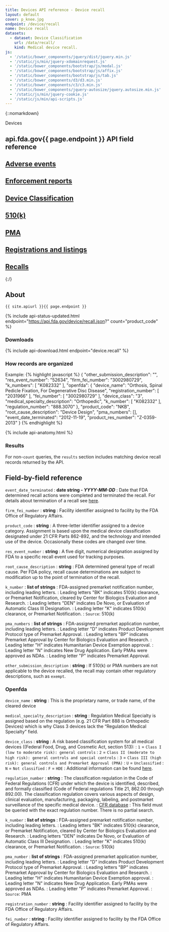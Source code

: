 ```yaml
---
title: Devices API reference - Device recall
layout: default
cover: p_knee.jpg
endpoint: /device/recall
name: Device recall
datasets:
  - dataset: Device Classification
    url: /data/recall/
    kind: Medical device recall.
js:
  - '/static/bower_components/jquery/dist/jquery.min.js'
  - '/static/js/min/jquery-xdomainrequest.js'
  - '/static/bower_components/bootstrap/js/modal.js'
  - '/static/bower_components/bootstrap/js/affix.js'
  - '/static/bower_components/bootstrap/js/tab.js'
  - '/static/bower_components/d3/d3.min.js'
  - '/static/bower_components/c3/c3.min.js'
  - '/static/bower_components/jquery-autosize/jquery.autosize.min.js'
  - '/static/js/min/jquery-cookie.js'
  - '/static/js/min/api-scripts.js'
---
```

{::nomarkdown}
<section class="content-heading api {% if page.cover %}cover{% endif %}" style="background-image:url('{{ site.baseurl }}/assets/img/{{ page.cover }}');">
  <div class="content-heading-text">
    <div class="content-heading-title">
      Devices
    </div>
    <h1><span class="faded">api.fda.gov</span>{{ page.endpoint }} <span class="faded">API field reference</span></h1>
  </div>
</section>

<div class="row tabs">
  <div class="col-sm-6 tab"><h2><a href="{{ site.baseurl }}/device/event/">Adverse events</a></h2></div>
  <div class="col-sm-6 tab"><h2><a href="{{ site.baseurl }}/device/enforcement/">Enforcement reports</a></h2></div>
  <div class="col-sm-6 tab"><h2><a href="{{ site.baseurl }}/device/classification/">Device Classification</a></h2></div>
  <div class="col-sm-6 tab"><h2><a href="{{ site.baseurl }}/device/510k/">510(k)</a></h2></div>
  <div class="col-sm-6 tab"><h2><a href="{{ site.baseurl }}/device/pma/">PMA</a></h2></div>
  <div class="col-sm-6 tab"><h2><a href="{{ site.baseurl }}/device/registrationlisting/">Registrations and listings</a></h2></div>
  <div class="col-sm-6 tab selected"><h2><a href="{{ site.baseurl }}/device/recall/">Recalls</a></h2></div>
</div>
{:/}

<section class="reference">

## About

    {{ site.apiurl }}{{ page.endpoint }}

{% include api-status-updated.html endpoint="https://api.fda.gov/device/recall.json?" count="product_code" %}

### Downloads

{% include api-download.html endpoint="device.recall" %}

<!-- TODO(hansnelsen): Add back disclaimer once copy is finalized -->
<!-- TODO(hansnelsen): Add dataset page once it is ready -->

### How records are organized
Example:
{% highlight javascript %}
{
  "other_submission_description": "",
  "res_event_number": "52634",
  "firm_fei_number": "3002980729",
  "k_numbers": [
    "K082332"
  ],
  "openfda": {
    "device_name": "Orthosis, Spinal Pedicle Fixation, For Degenerative Disc Disease",
    "registration_number": [
      "2031966"
    ],
    "fei_number": [
      "3002980729"
    ],
    "device_class": "3",
    "medical_specialty_description": "Orthopedic",
    "k_number": [
      "K082332"
    ],
    "regulation_number": "888.3070"
  },
  "product_code": "NKB",
  "root_cause_description": "Device Design",
  "pma_numbers": [],
  "event_date_terminated": "2012-11-19",
  "product_res_number": "Z-0359-2013"
}
{% endhighlight %}

{% include api-anatomy.html %}

### Results

For non-`count` queries, the `results` section includes matching device recall records returned by the API.

## Field-by-field reference
`event_date_terminated`
: **date string - *YYYY-MM-DD***
: Date that FDA determined recall actions were completed and terminated the recall. For details about termination of a recall see [here](http://www.accessdata.fda.gov/scripts/cdrh/cfdocs/cfcfr/cfrsearch.cfm?fr=7.55).

`firm_fei_number`
: **string**
: Facility identifier assigned to facility by the FDA Office of Regulatory Affairs.

`product_code`
: **string**
: A three-letter identifier assigned to a device category. Assignment is based upon the medical device classification designated under 21 CFR Parts 862-892, and the technology and intended use of the device. Occasionally these codes are changed over time.

`res_event_number`
: **string**
: A five digit, numerical designation assigned by FDA to a specific recall event used for tracking purposes.

`root_cause_description`
: **string**
: FDA determined general type of recall cause. Per FDA policy, recall cause determinations are subject to modification up to the point of termination of the recall.

`k_number`
: **list of strings**
: FDA-assigned premarket notification number, including leading letters.
: Leading letters "BK" indicates 510(k) clearance, or Premarket Notification, cleared by Center for Biologics Evaluation and Research.
: Leading letters "DEN" indicates De Novo, or Evaluation of Automatic Class III Designation.
: Leading letter "K" indicates 510(k) clearance, or Premarket Notification.
: `Source`: 510(k)

`pma_numbers`
: **list of strings**
: FDA-assigned premarket application number, including leading letters.
: Leading letter "D" indicates Product Development Protocol type of Premarket Approval.
: Leading letters "BP" indicates Premarket Approval by Center for Biologics Evaluation and Research.
: Leading letter "H" indicates Humanitarian Device Exemption approval.
: Leading letter "N" indicates New Drug Application. Early PMAs were approved as NDAs.
: Leading letter "P" indicates Premarket Approval.

`other_submission_description`
: **string**
: If 510(k) or PMA numbers are not applicable to the device recalled, the recall may contain other regulatory descriptions, such as `exempt`.

### Openfda
`device_name`
: **string**
: This is the proprietary name, or trade name, of the cleared device

`medical_specialty_description`
: **string**
: Regulation Medical Specialty is assigned based on the regulation (e.g. 21 CFR Part 888 is Orthopedic Devices) which is why Class 3 devices lack the “Regulation Medical Specialty” field.

`device_class`
: **string**
: A risk based classification system for all medical devices ((Federal Food, Drug, and Cosmetic Act, section 513):
: `1` = `Class I (low to moderate risk): general controls`
: `2` =  `Class II (moderate to high risk): general controls and special controls`
: `3` = `Class III (high risk): general controls and Premarket Approval (PMA)`
: `U` = `Unclassified`
: `N` = `Not classified`
: `F` = `HDE`
: Additional information can be found [here](http://www.fda.gov/MedicalDevices/DeviceRegulationandGuidance/Overview/ClassifyYourDevice/default.htm).

`regulation_number`
: **string**
: The classification regulation in the Code of Federal Regulations (CFR) under which the device is identified, described, and formally classified (Code of Federal regulations Title 21, 862.00 through 892.00).  The classification regulation covers various aspects of design, clinical evaluation, manufacturing, packaging, labeling, and postmarket surveillance of the specific medical device.
: [CFR database](http://www.accessdata.fda.gov/scripts/cdrh/cfdocs/cfcfr/cfrsearch.cfm)
: This field must be queried with the exact regulation number. There is no partial search.

`k_number`
: **list of strings**
: FDA-assigned premarket notification number, including leading letters.
: Leading letters "BK" indicates 510(k) clearance, or Premarket Notification, cleared by Center for Biologics Evaluation and Research.
: Leading letters "DEN" indicates De Novo, or Evaluation of Automatic Class III Designation.
: Leading letter "K" indicates 510(k) clearance, or Premarket Notification.
: `Source`: 510(k)

`pma_number`
: **list of strings**
: FDA-assigned premarket application number, including leading letters.
: Leading letter "D" indicates Product Development Protocol type of Premarket Approval.
: Leading letters "BP" indicates Premarket Approval by Center for Biologics Evaluation and Research.
: Leading letter "H" indicates Humanitarian Device Exemption approval.
: Leading letter "N" indicates New Drug Application. Early PMAs were approved as NDAs.
: Leading letter "P" indicates Premarket Approval.
: `Source`: PMA

`registration_number`
: **string**
: Facility identifier assigned to facility by the FDA Office of Regulatory Affairs.

`fei_number`
: **string**
: Facility identifier assigned to facility by the FDA Office of Regulatory Affairs.

</section>